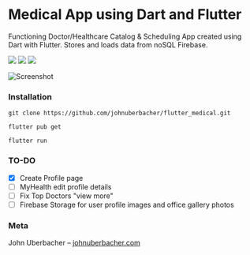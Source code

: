 # Medical App using Dart and Flutter

Functioning Doctor/Healthcare Catalog & Scheduling App created using Dart with Flutter. 
Stores and loads data from noSQL Firebase. 

![](https://img.shields.io/badge/Dart-0175C2?style=for-the-badge&logo=dart&logoColor=white) ![](https://img.shields.io/badge/Flutter-02569B?style=for-the-badge&logo=flutter&logoColor=white) ![](https://img.shields.io/badge/firebase-%23039BE5.svg?style=for-the-badge&logo=firebase)


![Screenshot](https://i.imgur.com/ebfJCdt.jpg)

### Installation
```
git clone https://github.com/johnuberbacher/flutter_medical.git

flutter pub get

flutter run
```

### TO-DO

- [x] Create Profile page
- [ ] MyHealth edit profile details
- [ ] Fix Top Doctors "view more"
- [ ] Firebase Storage for user profile images and office gallery photos

### Meta

John Uberbacher – [johnuberbacher.com](https://johnuberbacher.com)

